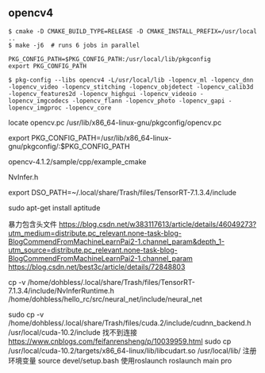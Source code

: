 ## opencv4
    $ cmake -D CMAKE_BUILD_TYPE=RELEASE -D CMAKE_INSTALL_PREFIX=/usr/local ..
    $ make -j6 	# runs 6 jobs in parallel
    
    PKG_CONFIG_PATH=$PKG_CONFIG_PATH:/usr/local/lib/pkgconfig
    export PKG_CONFIG_PATH
   
    $ pkg-config --libs opencv4 -L/usr/local/lib -lopencv_ml -lopencv_dnn -lopencv_video -lopencv_stitching -lopencv_objdetect -lopencv_calib3d -lopencv_features2d -lopencv_highgui -lopencv_videoio -lopencv_imgcodecs -lopencv_flann -lopencv_photo -lopencv_gapi -lopencv_imgproc -lopencv_core


 locate opencv.pc
 /usr/lib/x86_64-linux-gnu/pkgconfig/opencv.pc
 
  export PKG_CONFIG_PATH=/usr/lib/x86_64-linux-gnu/pkgconfig/:$PKG_CONFIG_PATH

 opencv-4.1.2/sample/cpp/example_cmake 
 
 NvInfer.h
 
 export DSO_PATH=~/.local/share/Trash/files/TensorRT-7.1.3.4/include

sudo apt-get install aptitude

暴力包含头文件
https://blog.csdn.net/w383117613/article/details/46049273?utm_medium=distribute.pc_relevant.none-task-blog-BlogCommendFromMachineLearnPai2-1.channel_param&depth_1-utm_source=distribute.pc_relevant.none-task-blog-BlogCommendFromMachineLearnPai2-1.channel_param
https://blog.csdn.net/best3c/article/details/72848803

cp -v /home/dohbless/.local/share/Trash/files/TensorRT-7.1.3.4/include/NvInferRuntime.h /home/dohbless/hello_rc/src/neural_net/include/neural_net

sudo cp -v /home/dohbless/.local/share/Trash/files/cuda.2/include/cudnn_backend.h /usr/local/cuda-10.2/include
找不到连接
https://www.cnblogs.com/feifanrensheng/p/10039959.html
sudo cp /usr/local/cuda-10.2/targets/x86_64-linux/lib/libcudart.so  /usr/local/lib/
注册环境变量
source devel/setup.bash
使用roslaunch
roslaunch main pro


